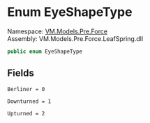 # Enum EyeShapeType

Namespace: [VM.Models.Pre.Force](VM.Models.Pre.Force.md)  
Assembly: VM.Models.Pre.Force.LeafSpring.dll  

```csharp
public enum EyeShapeType
```

## Fields

`Berliner = 0` 

`Downturned = 1` 

`Upturned = 2` 



